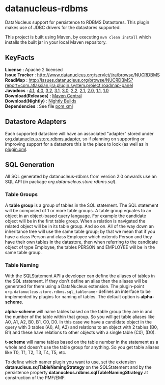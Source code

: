# datanucleus-rdbms

DataNucleus support for persistence to RDBMS Datastores. This plugin makes use of JDBC drivers for the datastores supported. 

This project is built using Maven, by executing `mvn clean install` which installs the built jar in your local Maven repository.


## KeyFacts

__License__ : Apache 2 licensed  
__Issue Tracker__ : http://www.datanucleus.org/servlet/jira/browse/NUCRDBMS  
__RoadMap__ : http://issues.datanucleus.org/browse/NUCRDBMS?report=com.atlassian.jira.plugin.system.project:roadmap-panel  
__Javadocs__ : [4.1](http://www.datanucleus.org/javadocs/store.rdbms/4.1/), [4.0](http://www.datanucleus.org/javadocs/store.rdbms/4.0/), [3.2](http://www.datanucleus.org/javadocs/store.rdbms/3.2/), [3.1](http://www.datanucleus.org/javadocs/store.rdbms/3.1/), [3.0](http://www.datanucleus.org/javadocs/store.rdbms/3.0/), [2.2](http://www.datanucleus.org/javadocs/store.rdbms/2.2/), [2.1](http://www.datanucleus.org/javadocs/store.rdbms/2.1/), [2.0](http://www.datanucleus.org/javadocs/store.rdbms/2.0/), [1.1](http://www.datanucleus.org/javadocs/store.rdbms/1.1/), [1.0](http://www.datanucleus.org/javadocs/store.rdbms/1.0/)  
__Download(Releases)__ : [Maven Central](http://central.maven.org/maven2/org/datanucleus/datanucleus-rdbms)  
__Download(Nightly)__ : [Nightly Builds](http://www.datanucleus.org/downloads/maven2-nightly/org/datanucleus/datanucleus-rdbms)  
__Dependencies__ : See file [pom.xml](pom.xml)  


## Datastore Adapters

Each supported datastore will have an associated "adapter" stored under 
[org.datanucleus.store.rdbms.adapter](https://github.com/datanucleus/datanucleus-rdbms/tree/master/src/java/org/datanucleus/store/rdbms/adapter), 
so if planning on supporting or improving support for a datastore this is the place to look (as well as in 
[plugin.xml](https://github.com/datanucleus/datanucleus-rdbms/blob/master/plugin.xml).


## SQL Generation

All SQL generated by datanucleus-rdbms from version 2.0 onwards use an SQL API (in package _org.datanucleus.store.rdbms.sql_).

### Table Groups

A __table group__ is a group of tables in the SQL statement. The SQL statement will be composed of 1 or more table groups.
A table group equates to an object in an object-based query language.
For example the candidate object will be in the first table group. When a relation is navigated the related object will be in its table group. 
And so on. All of the way down an inheritance tree will use the same table group; by that we mean that if you have a class Person and 
class Employee which extends Person and they have their own tables in the datastore, then when referring to the candidate object of type Employee, 
the tables PERSON and EMPLOYEE will be in the same table group.


### Table Naming

With the SQLStatement API a developer can define the aliases of tables in the SQL statement. If they don't define an alias then the aliases will 
be generated for them using a DataNucleus extension. The plugin-point `org.datanucleus.store.rdbms.sql_tablenamer` defines an interface
to be implemented by plugins for naming of tables. The default option is __alpha-scheme__.

__alpha-scheme__ will name tables based on the table group they are in and the number of the table within that group. So you will get table 
aliases like A0, A1, A2, B0, B1, C0, D0. In this case we have a candidate object in the query with 3 tables (A0, A1, A2) and relations to 
an object with 2 tables (B0, B1) and these have relations to other objects with a single table (C0), (D0).

__t-scheme__ will name tables based on the table number in the statement as a whole and doesn't use the table group for anything. So you get 
table aliases like T0, T1, T2, T3, T4, T5, etc.

To define which namer plugin you want to use, set the extension __datanucleus.sqlTableNamingStrategy__ on the SQLStatement and by the persistence
property __datanucleus.rdbms.sqlTableNamingStrategy__ at construction of the PMF/EMF.
